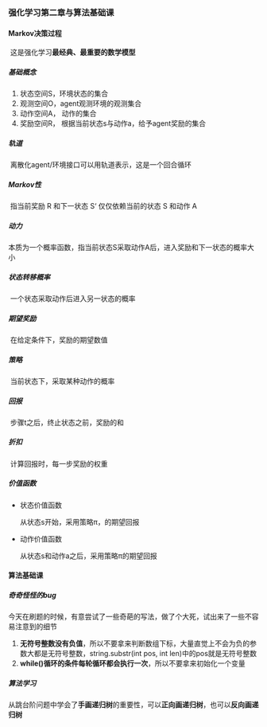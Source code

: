 ### 强化学习第二章与算法基础课



#### Markov决策过程

​	这是强化学习**最经典、最重要的数学模型**

##### 基础概念

1. 状态空间S，环境状态的集合
2. 观测空间O，agent观测环境的观测集合
3. 动作空间A， 动作的集合
4. 奖励空间R， 根据当前状态s与动作a，给予agent奖励的集合

##### 轨道

​	离散化agent/环境接口可以用轨道表示，这是一个回合循环

##### Markov性

​	指当前奖励 R 和下一状态 S‘ 仅仅依赖当前的状态 S 和动作 A

##### 动力

​	本质为一个概率函数，指当前状态S采取动作A后，进入奖励和下一状态的概率大小

##### 状态转移概率

​	一个状态采取动作后进入另一状态的概率

##### 期望奖励

​	在给定条件下，奖励的期望数值

##### 策略

​	当前状态下，采取某种动作的概率

##### 回报

​	步骤t之后，终止状态之前，奖励的和

##### 折扣

​	计算回报时，每一步奖励的权重

##### 价值函数

- 状态价值函数

  从状态s开始，采用策略π，的期望回报

- 动作价值函数

  从状态s和动作a之后，采用策略π的期望回报



#### 算法基础课

##### 奇奇怪怪的bug

​		今天在刷题的时候，有意尝试了一些奇葩的写法，做了个大死，试出来了一些不容易注意到的细节

1. **无符号整数没有负值**，所以不要拿来判断数组下标，大量直觉上不会为负的参数大都是无符号整数，string.substr(int pos, int len)中的pos就是无符号整数
2. **while()循环的条件每轮循环都会执行一次**，所以不要拿来初始化一个变量

##### 算法学习

​	从跳台阶问题中学会了**手画递归树**的重要性，可以**正向画递归树**，也可以**反向画递归树**

